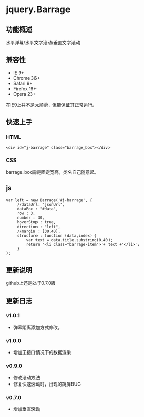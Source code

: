 # jquery.Barrage

## 功能概述
水平弹幕/水平文字滚动/垂直文字滚动

## 兼容性
- IE 9+
- Chrome 36+
- Safari 9+
- Firefox 16+
- Opera 23+

在IE9上并不是太顺滑，但能保证其正常运行。

## 快速上手
### HTML

	<div id="j-barrage" class="barrage_box"></div>

### CSS
barrage_box需是固定宽高，类名自己随意起。

## js
	var left = new Barrage('#j-barrage', {
	     //dataUrl: "jsonUrl",
         dataBox : "#data",
         row : 3,
         number : 30,
         hoverStop : true,
         direction : "left",
         //margin : [30,40],
         structure : function (data,index) {
             var text = data.title.substring(0,40);
             return '<li class="barrage-item">'+ text +'</li>';
         }
   	);

## 更新说明
github上还是处于0.7.0版

## 更新日志

### v1.0.1
- 弹幕距离添加方式修改。

### v1.0.0
- 增加无接口情况下的数据渲染

### v0.9.0
- 修改滚动方法
- 修复快速滚动时，出现的跳屏BUG

### v0.7.0
- 增加垂直滚动
